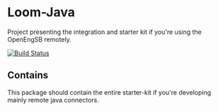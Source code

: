 Loom-Java
========================

Project presenting the integration and starter kit if you're using the OpenEngSB remotely.

[![Build Status](https://travis-ci.org/openengsb/loom-java.png?branch=master)](https://travis-ci.org/openengsb/loom-java)

Contains
-----------------------

This package should contain the entire starter-kit if you're developing mainly remote java connectors.